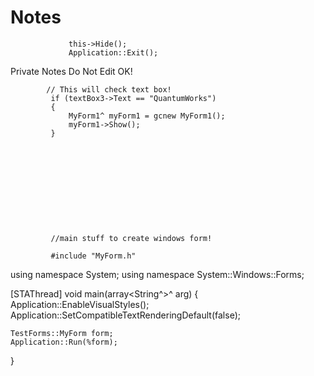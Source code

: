 Notes
=====

				 this->Hide();
				 Application::Exit();

Private Notes Do Not Edit OK!


			
			// This will check text box!
			 if (textBox3->Text == "QuantumWorks")
			 {
				 MyForm1^ myForm1 = gcnew MyForm1();
				 myForm1->Show();
			 }
			 
			 
			 
			 
			 
			 
			 
			 
			 
			 
			 
			 //main stuff to create windows form!
			 
			 #include "MyForm.h"

using namespace System;
using namespace System::Windows::Forms;

[STAThread]
void main(array<String^>^ arg) {
	Application::EnableVisualStyles();
	Application::SetCompatibleTextRenderingDefault(false);

	TestForms::MyForm form;
	Application::Run(%form);
}  
